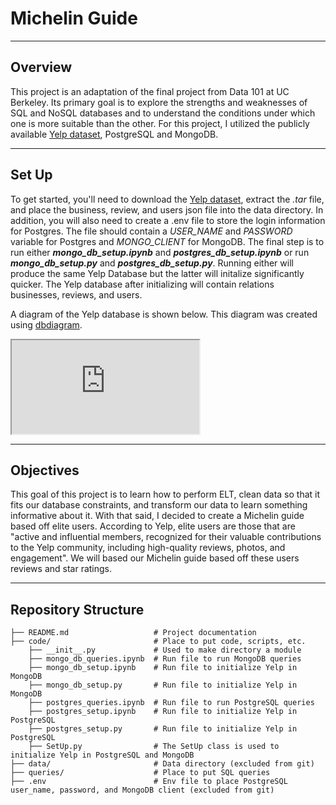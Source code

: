 # Michelin Guide

---

## Overview

This project is an adaptation of the final project from Data 101 at UC Berkeley. Its primary goal is to explore the strengths and weaknesses of SQL and NoSQL databases and to understand the conditions under which one is more suitable than the other. For this project, I utilized the publicly available [Yelp dataset](https://business.yelp.com/data/resources/open-dataset/), PostgreSQL and MongoDB.

---

## Set Up

To get started, you'll need to download the [Yelp dataset](https://business.yelp.com/data/resources/open-dataset/), extract the _.tar_ file, and place the business, review, and users json file into the data directory. In addition, you will also need to create a .env file to store the login information for Postgres. The file should contain a *USER_NAME* and *PASSWORD* variable for Postgres and *MONGO_CLIENT* for MongoDB. The final step is to run either ***mongo_db_setup.ipynb*** and ***postgres_db_setup.ipynb*** or run ***mongo_db_setup.py*** and ***postgres_db_setup.py***. Running either will produce the same Yelp Database but the latter will initalize significantly quicker. The Yelp database after initializing will contain relations businesses, reviews, and users.

A diagram of the Yelp database is shown below. This diagram was created using [dbdiagram](https://dbdiagram.io/home).

<iframe 
width="whatever"
height="whatever"
src='https://dbdiagram.io/e/67d9ed8175d75cc84496a469/67d9ee7375d75cc84496b452'> </iframe>

---

## Objectives

This goal of this project is to learn how to perform ELT, clean data so that it fits our database constraints, and transform our data to learn something informative about it. With that said, I decided to create a Michelin guide based off elite users. According to Yelp, elite users are those that are "active and influential members, recognized for their valuable contributions to the Yelp community, including high-quality reviews, photos, and engagement". We will based our Michelin guide based off these users reviews and star ratings.

---

## Repository Structure

```
├── README.md                   # Project documentation
├── code/                       # Place to put code, scripts, etc.
    ├── __init__.py             # Used to make directory a module
    ├── mongo_db_queries.ipynb  # Run file to run MongoDB queries
    ├── mongo_db_setup.ipynb    # Run file to initialize Yelp in MongoDB
    ├── mongo_db_setup.py       # Run file to initialize Yelp in MongoDB
    ├── postgres_queries.ipynb  # Run file to run PostgreSQL queries
    ├── postgres_setup.ipynb    # Run file to initialize Yelp in PostgreSQL
    ├── postgres_setup.py       # Run file to initialize Yelp in PostgreSQL
    ├── SetUp.py                # The SetUp class is used to initialize Yelp in PostgreSQL and MongoDB
├── data/                       # Data directory (excluded from git)
├── queries/                    # Place to put SQL queries
├── .env                        # Env file to place PostgreSQL user_name, password, and MongoDB client (excluded from git)
```
